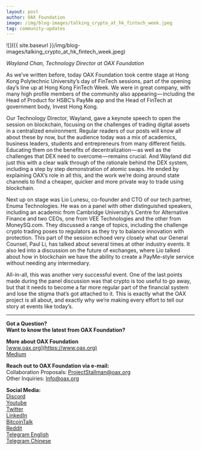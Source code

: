 ```yaml
---
layout: post
author: OAX Foundation
image: /img/blog-images/talking_crypto_at_hk_fintech_week.jpeg
tag: community-updates
---
```

![]({{ site.baseurl }}/img/blog-images/talking_crypto_at_hk_fintech_week.jpeg)

_Wayland Chan, Technology Director at OAX Foundation_

As we’ve written before, today OAX Foundation took centre stage at Hong Kong Polytechnic University’s day of FinTech sessions, part of the opening day’s line up at Hong Kong FinTech Week. We were in great company, with many high profile members of the community also appearing — including the Head of Product for HSBC’s PayMe app and the Head of FinTech at government body, Invest Hong Kong.

Our Technology Director, Wayland, gave a keynote speech to open the session on blockchain, focusing on the challenges of trading digital assets in a centralized environment. Regular readers of our posts will know all about these by now, but the audience today was a mix of academics, business leaders, students and entrepreneurs from many different fields. Educating them on the benefits of decentralization — as well as the challenges that DEX need to overcome — remains crucial. And Wayland did just this with a clear walk through of the rationale behind the DEX system, including a step by step demonstration of atomic swaps. He ended by explaining OAX’s role in all this, and the work we’re doing around state channels to find a cheaper, quicker and more private way to trade using blockchain.

Next up on stage was Lio Lunesu, co-founder and CTO of our tech partner, Enuma Technologies. He was on a panel with other distinguished speakers, including an academic from Cambridge University’s Centre for Alternative Finance and two CEOs, one from VEE Technologies and the other from MoneySQ.com. They discussed a range of topics, including the challenge crypto trading poses to regulators as they try to balance innovation with protection. This part of the session echoed very closely what our General Counsel, Paul Li, has talked about several times at other industry events. It also led into a discussion on the future of exchanges, where Lio talked about how in blockchain we have the ability to create a PayMe-style service without needing any intermediary.

All-in-all, this was another very successful event. One of the last points made during the panel discussion was that crypto is too useful to go away, but that it needs to become a far more regular part of the financial system and lose the stigma that’s got attached to it. This is exactly what the OAX project is all about, and exactly why we’re making every effort to tell our story at events like today’s.

---

**Got a Question?**  
**Want to know the latest from OAX Foundation?**  

**More about OAX Foundation**  
[www.oax.org](https://www.oax.org)  
[Medium](https://medium.com/@OAX_Foundation)  

**Reach out to OAX Foundation via e-mail:**  
Collaboration Proposals: [ProjectStallman@oax.org](mailto:ProjectStallman@oax.org)  
Other Inquiries: [Info@oax.org](mailto:Info@oax.org)  

**Social Media:**  
[Discord](https://discordapp.com/invite/ZH5YHkb)  
[Youtube](https://bit.ly/2Bvsk73)  
[Twitter](https://twitter.com/OAX_Foundation)  
[LinkedIn](https://www.linkedin.com/company/oax-foundation/)  
[BitcoinTalk](http://bitcointalk.org/index.php?topic=1943946)  
[Reddit](https://www.reddit.com/r/OpenANX/)  
[Telegram English](https://t.me/openanxteam)  
[Telegram Chinese](https://t.me/oax_cn)  
